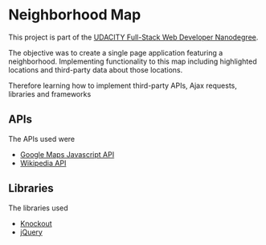 # Neighborhood Map

This project is part of the [UDACITY Full-Stack Web Developer Nanodegree](https://www.udacity.com/course/full-stack-web-developer-nanodegree--nd004).

The objective was to create a single page application featuring a neighborhood.
Implementing functionality to this map including highlighted locations and
third-party data about those locations.

Therefore learning how to implement third-party APIs, Ajax requests, libraries and frameworks

## APIs

The APIs used were   
* [Google Maps Javascript API](https://developers.google.com/maps/documentation/javascript/tutorial)
* [Wikipedia API](https://www.mediawiki.org/wiki/API:Main_page)

## Libraries

The libraries used
* [Knockout](https://knockoutjs.com/index.html)
* [jQuery](https://jquery.com/)
